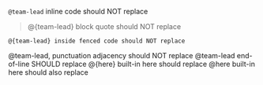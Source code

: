 `@team-lead` inline code should NOT replace

> @{team-lead} block quote should NOT replace

```
@{team-lead} inside fenced code should NOT replace
```

@team-lead, punctuation adjacency should NOT replace
@team-lead end-of-line SHOULD replace
@{here} built-in here should replace
@here built-in here should also replace
